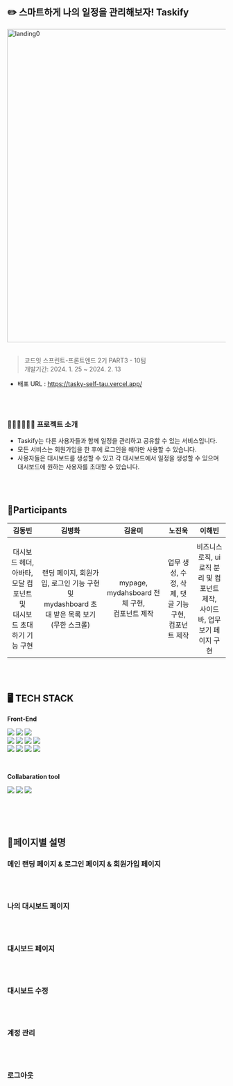## :pencil2:  스마트하게 나의 일정을 관리해보자! Taskify
<img width="722" alt="landing0" src="https://github.com/codeit-part3-team7/Taskify/assets/139199039/817334bd-8c44-4297-9624-0baa122191fc">

<br/>
<br/>

 > 코드잇 스프린트-프론트엔드 2기 PART3 - 10팀 <br/>
 > 개발기간: 2024. 1. 25 ~ 2024. 2. 13 <br/>
 
- 배포 URL : https://tasky-self-tau.vercel.app/

<br/>
<br/>


### 💁🏻‍♀️💁🏻‍♂️ 프로젝트 소개
- Taskify는 다른 사용자들과 함께 일정을 관리하고 공유할 수 있는 서비스입니다.
- 모든 서비스는 회원가입을 한 후에 로그인을 해야만 사용할 수 있습니다.
- 사용자들은 대시보드를 생성할 수 있고 각 대시보드에서 일정을 생성할 수 있으며 대시보드에 원하는 사용자를 초대할 수 있습니다.


<br/>
<br/>

## 👯Participants

|   김동빈    |   김병화    |   김윤미    |   노진욱    |   이해빈   |
|:-----------:|:-----------:|:-----------:|:-----------:|:-----------:|
|    |   |    |    |    |
|대시보드 헤더, 아바타, 모달 컴포넌트 및<br/> 대시보드 초대하기 기능 구현|랜딩 페이지, 회원가입, 로그인 기능 구현 및<br/> mydashboard 초대 받은 목록 보기(무한 스크롤)|mypage, mydahsboard 전체 구현,<br/> 컴포넌트 제작|업무 생성, 수정, 삭제, 댓글 기능 구현,<br/> 컴포넌트 제작| 비즈니스 로직, ui 로직 분리 및 컴포넌트 제작,<br> 사이드바, 업무 보기 페이지 구현|


<br/>
<br/>

## 🖥️ TECH STACK
<Strong>Front-End</Strong>

<img src="https://img.shields.io/badge/HTML5-E34F26?style=flat&logo=HTML5&logoColor=white"/> <img src="https://img.shields.io/badge/CSS3-1572B6?style=flat&logo=CSS3&logoColor=white"/> <img src="https://img.shields.io/badge/TypeScript-3178C6?style=flat&logo=TypeScript&logoColor=white"/> <br />
<img src="https://img.shields.io/badge/React-61DAFB?style=flat&logo=React&logoColor=white"/> <img src="https://img.shields.io/badge/tailwindcss-white?logo=tailwindcss"/> <img src="https://img.shields.io/badge/Next.js-000000?style=flat&logo=Next.js&logoColor=white"/> <img src="https://img.shields.io/badge/Shadcnui-161618?style=flat&logo=Shadcnui&logoColor=white"/> <br/>
<img src="https://img.shields.io/badge/Git-F05032?style=flat&logo=git&logoColor=white"/> <img src="https://img.shields.io/badge/Vercel-000000?style=flat&logo=Vercel&logoColor=white"/> <img src="https://img.shields.io/badge/Reacthookform-EC5990?style=flat&logo=Reacthookform&logoColor=white"/> <img src="https://img.shields.io/badge/Axios-000000?style=flat&logo=Axios&logoColor=white"/> 


<br/>


<Strong>Collabaration tool</Strong>

<img src="https://img.shields.io/badge/GitHub-000000?style=flat&logo=GitHub&logoColor=white"/> <img src="https://img.shields.io/badge/Discode-5865F2?style=flat&logo=discode&logoColor=white"/> <img src="https://img.shields.io/badge/Notion-000000?style=flat&logo=notion&logoColor=white"/>

<br/>


<br/>
<br/>

## 📄페이지별 설명

### 메인 랜딩 페이지 & 로그인 페이지 & 회원가입 페이지


<br/>
<br/>

### 나의 대시보드 페이지


<br/>
<br/>

### 대시보드 페이지


<br/>
<br/>

### 대시보드 수정



<br/>
<br/>

### 계정 관리



<br/>
<br/>

### 로그아웃



<br/>
<br/>

